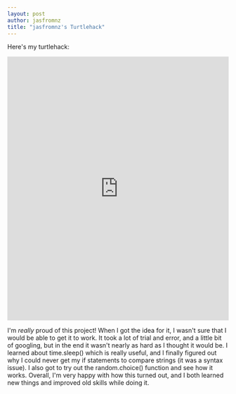 ```yaml
---
layout: post
author: jasfromnz
title: "jasfromnz's Turtlehack"
---
```


Here's my turtlehack:
<iframe src="https://trinket.io/embed/python/2ed76d7e85" width="100%" height="600" frameborder="0" marginwidth="0" marginheight="0" allowfullscreen></iframe>

I'm *really* proud of this project! When I got the idea for it, I wasn't sure that I would be able to get it to work. It took a lot of trial and error, and a little bit of googling, but in the end it wasn't nearly as hard as I thought it would be. I learned about time.sleep() which is really useful, and I finally figured out why I could never get my if statements to compare strings (it was a syntax issue). I also got to try out the random.choice() function and see how it works. Overall, I'm very happy with how this turned out, and I both learned new things and improved old skills while doing it.
